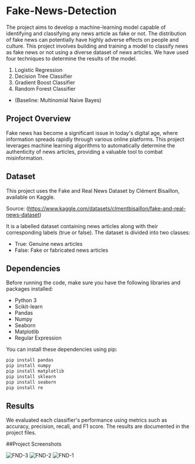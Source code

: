 # Fake-News-Detection

The project aims to develop a machine-learning model capable of identifying and classifying any news article as fake or not. The distribution of fake news can potentially have highly adverse effects on people and culture. This project involves building and training a model to classify news as fake news or not using a diverse dataset of news articles. We have used four techniques to determine the results of the model.

1. Logistic Regression
2. Decision Tree Classifier
3. Gradient Boost Classifier
4. Random Forest Classifier
- (Baseline: Multinomial Naive Bayes)

## Project Overview
 
 Fake news has become a significant issue in today's digital age, where information spreads rapidly through various online platforms. This project leverages machine learning algorithms to automatically determine the authenticity of news articles, providing a valuable tool to combat misinformation.
 
 ## Dataset
 This project uses the Fake and Real News Dataset by Clément Bisaillon, available on Kaggle.

Source: (https://www.kaggle.com/datasets/clmentbisaillon/fake-and-real-news-dataset)

It is a labelled dataset containing news articles along with their corresponding labels (true or false). The dataset is divided into two classes:
 - True: Genuine news articles
 - False: Fake or fabricated news articles

## Dependencies
 
 Before running the code, make sure you have the following libraries and packages installed:
 
 - Python 3
 - Scikit-learn
 - Pandas
 - Numpy
 - Seaborn
 - Matplotlib
 - Regular Expression
 
 You can install these dependencies using pip:
 
 ```bash
 pip install pandas
 pip install numpy
 pip install matplotlib
 pip install sklearn
 pip install seaborn 
 pip install re 
 ```

## Results
 
 We evaluated each classifier's performance using metrics such as accuracy, precision, recall, and F1 score. The results are documented in the project files.

 ##Project Screenshots

![FND-3](https://github.com/user-attachments/assets/2bf3a967-955e-42ad-a224-eeab8620156d)
![FND-2](https://github.com/user-attachments/assets/9cd9b333-18f0-4958-8b3a-5952b7702177)
![FND-1](https://github.com/user-attachments/assets/8a53ec28-cea0-4f21-9679-83d053a56ba8)


